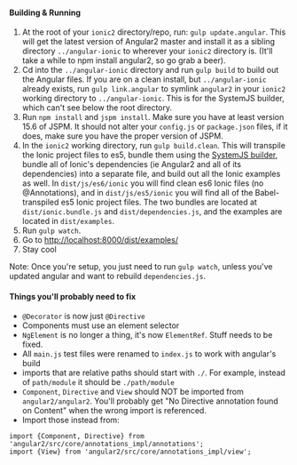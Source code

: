 
#### Building & Running

1. At the root of your `ionic2` directory/repo, run: `gulp update.angular`. This will get the latest version of Angular2 master and install it as a sibling directory `../angular-ionic` to wherever your `ionic2` directory is. (It'll take a while to npm install angular2, so go grab a beer).
2. Cd into the `../angular-ionic` directory and run `gulp build` to build out the Angular files. If you are on a clean install, but `../angular-ionic` already exists, run `gulp link.angular` to symlink `angular2` in your `ionic2` working directory to `../angular-ionic`.  This is for the SystemJS builder, which
 can't see below the root directory.
3. Run `npm install` and `jspm install`.  Make sure you have at least version 15.6 of JSPM.  It should not alter your `config.js` or `package.json` files, if it does, make sure you have the proper version of JSPM.
4. In the `ionic2` working directory, run `gulp build.clean`. This will transpile the Ionic project files to es5, bundle them using the [SystemJS builder](https://github.com/systemjs/builder), bundle all of Ionic's dependencies (ie Angular2 and all of its dependencies) into a separate file, and build out all the Ionic examples as well.  In `dist/js/es6/ionic` you will find clean es6 Ionic files (no @Annotations), and in `dist/js/es5/ionic` you will find all of the Babel-transpiled es5 Ionic project files. The two bundles are located at `dist/ionic.bundle.js` and `dist/dependencies.js`, and the examples are located in `dist/examples`.
5. Run `gulp watch`.
6. Go to [http://localhost:8000/dist/examples/](http://localhost:8000/dist/examples/)
7. Stay cool

Note: Once you're setup, you just need to run `gulp watch`, unless you've updated angular and want to rebuild `dependencies.js`.

#### Things you'll probably need to fix

- `@Decorator` is now just `@Directive`
- Components must use an element selector
- `NgElement` is no longer a thing, it's now `ElementRef`. Stuff needs to be fixed.
- All `main.js` test files were renamed to `index.js` to work with angular's build
- imports that are relative paths should start with `./`. For example, instead of `path/module` it should be `./path/module`
- `Component`, `Directive` and `View` should NOT be imported from `angular2/angular2`. You'll probably get "No Directive annotation found on Content" when the wrong import is referenced.
- Import those instead from:

```
import {Component, Directive} from 'angular2/src/core/annotations_impl/annotations';
import {View} from 'angular2/src/core/annotations_impl/view';
```


